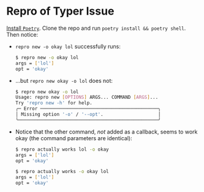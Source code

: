 # Repro of Typer Issue

[Install `Poetry`](https://python-poetry.org/docs/). Clone the repo and run `poetry install && poetry shell`. Then notice:

- `repro new -o okay lol` successfully runs:

    ```bash
    $ repro new -o okay lol
    args = ['lol']
    opt = 'okay'
    ```

- ...but `repro new okay -o lol` does not:

    ```bash
    $ repro new okay -o lol
    Usage: repro new [OPTIONS] ARGS... COMMAND [ARGS]...
    Try 'repro new -h' for help.
    ╭─ Error ───────────────────────────────────────────╮
    │ Missing option '-o' / '--opt'.                    │
    ╰───────────────────────────────────────────────────╯
    ```

- Notice that the other command, _not_ added as a callback, seems to work okay (the command parameters are identical):

    ```bash
    $ repro actually works lol -o okay
    args = ['lol']
    opt = 'okay'

    $ repro actually works -o okay lol
    args = ['lol']
    opt = 'okay'
    ```
